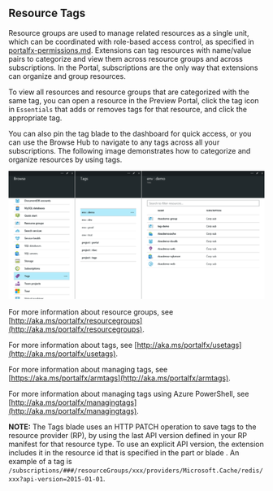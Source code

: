 
<a name="resource-tags"></a>
## Resource Tags

Resource groups are used to manage related resources as a single unit, which can be coordinated with role-based access control, as specified in [portalfx-permissions.md](portalfx-permissions.md). Extensions can tag resources with name/value pairs to categorize and view them across resource groups and across subscriptions. In the Portal, subscriptions are the only way that extensions can organize and group resources.

To view all resources and resource groups that are categorized with the same tag, you can open a resource in the Preview Portal, click the tag icon in `Essentials` that adds or removes tags for that resource, and click the appropriate tag.

You can also pin the tag blade to the dashboard for quick access, or you can use the Browse Hub to navigate to any tags across all your subscriptions. The following image demonstrates how to categorize and organize resources by using tags.

![alt-text](../media/portalfx-tags/tags.png "Categorizing and organizing resources with tags")

For more information about resource groups, see [http://aka.ms/portalfx/resourcegroups](http://aka.ms/portalfx/resourcegroups).

For more information about tags, see [http://aka.ms/portalfx/usetags](http://aka.ms/portalfx/usetags).

For more information about managing tags, see [https://aka.ms/portalfx/armtags](http://aka.ms/portalfx/armtags).

For more information about managing tags using Azure PowerShell, see [http://aka.ms/portalfx/managingtags](http://aka.ms/portalfx/managingtags).

**NOTE:** The Tags blade uses an HTTP PATCH operation to save tags to the resource provider (RP), by using the last API version defined in your RP manifest for that resource type. To use an explicit API version, the extension includes it in the resource id that is specified in the part or blade .  An example of a tag is   ```/subscriptions/###/resourceGroups/xxx/providers/Microsoft.Cache/redis/xxx?api-version=2015-01-01```.
